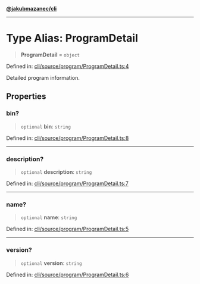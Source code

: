 [**@jakubmazanec/cli**](../README.md)

---

# Type Alias: ProgramDetail

> **ProgramDetail** = `object`

Defined in:
[cli/source/program/ProgramDetail.ts:4](https://github.com/jakubmazanec/tools/blob/d956cf350ae3e6bad1df754a19dfbabb088c1451/packages/cli/source/program/ProgramDetail.ts#L4)

Detailed program information.

## Properties

### bin?

> `optional` **bin**: `string`

Defined in:
[cli/source/program/ProgramDetail.ts:8](https://github.com/jakubmazanec/tools/blob/d956cf350ae3e6bad1df754a19dfbabb088c1451/packages/cli/source/program/ProgramDetail.ts#L8)

---

### description?

> `optional` **description**: `string`

Defined in:
[cli/source/program/ProgramDetail.ts:7](https://github.com/jakubmazanec/tools/blob/d956cf350ae3e6bad1df754a19dfbabb088c1451/packages/cli/source/program/ProgramDetail.ts#L7)

---

### name?

> `optional` **name**: `string`

Defined in:
[cli/source/program/ProgramDetail.ts:5](https://github.com/jakubmazanec/tools/blob/d956cf350ae3e6bad1df754a19dfbabb088c1451/packages/cli/source/program/ProgramDetail.ts#L5)

---

### version?

> `optional` **version**: `string`

Defined in:
[cli/source/program/ProgramDetail.ts:6](https://github.com/jakubmazanec/tools/blob/d956cf350ae3e6bad1df754a19dfbabb088c1451/packages/cli/source/program/ProgramDetail.ts#L6)
